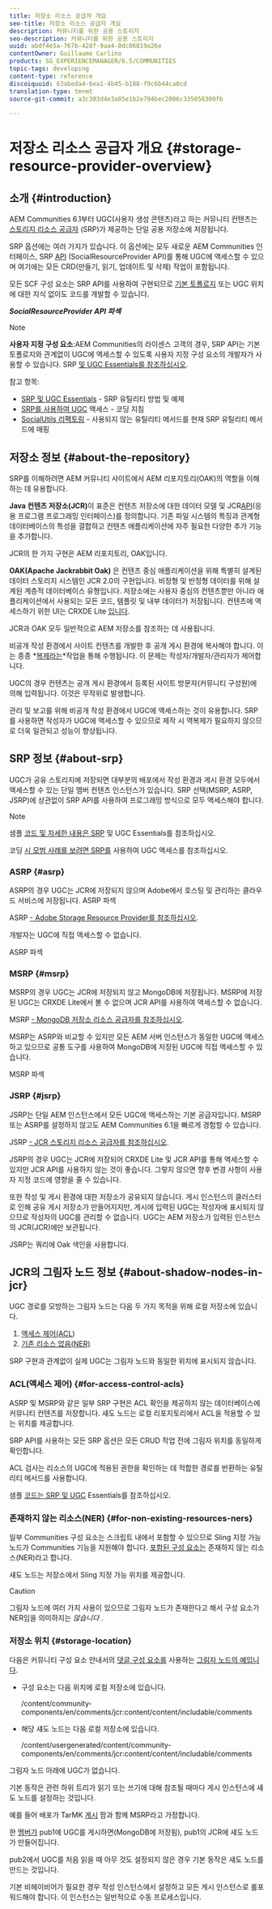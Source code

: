 ```yaml
---
title: 저장소 리소스 공급자 개요
seo-title: 저장소 리소스 공급자 개요
description: 커뮤니티를 위한 공용 스토리지
seo-description: 커뮤니티를 위한 공용 스토리지
uuid: abdf4e5a-767b-428f-9aa4-0dc06819a26e
contentOwner: Guillaume Carlino
products: SG_EXPERIENCEMANAGER/6.5/COMMUNITIES
topic-tags: developing
content-type: reference
discoiquuid: 63abeda4-6ea1-4b45-b188-f9c6b44ca0cd
translation-type: tm+mt
source-git-commit: a3c303d4e3a85e1b2e794bec2006c335056309fb

---
```



# 저장소 리소스 공급자 개요 {#storage-resource-provider-overview}

## 소개 {#introduction}

AEM Communities 6.1부터 UGC(사용자 생성 콘텐츠)라고 하는 커뮤니티 컨텐츠는 [스토리지 리소스 공급자](working-with-srp.md) (SRP)가 제공하는 단일 공용 저장소에 저장됩니다.

SRP 옵션에는 여러 가지가 있습니다. 이 옵션에는 모두 새로운 AEM Communities 인터페이스, SRP [API](srp-and-ugc.md) (SocialResourceProvider API)를 통해 UGC에 액세스할 수 있으며 여기에는 모든 CRD(만들기, 읽기, 업데이트 및 삭제) 작업이 포함됩니다.

모든 SCF 구성 요소는 SRP API를 사용하여 구현되므로 [기본 토폴로지](topologies.md) 또는 UGC 위치에 대한 지식 없이도 코드를 개발할 수 있습니다.

***SocialResourceProvider API 파섹***

>[!NOTE]
>
>**사용자 지정 구성 요소**:AEM Communities의 라이센스 고객의 경우, SRP API는 기본 토폴로지와 관계없이 UGC에 액세스할 수 있도록 사용자 지정 구성 요소의 개발자가 사용할 수 있습니다. SRP [및 UGC Essentials를 참조하십시오](srp-and-ugc.md).

참고 항목:

* [SRP 및 UGC Essentials](srp-and-ugc.md) - SRP 유틸리티 방법 및 예제
* [SRP를 사용하여 UGC](accessing-ugc-with-srp.md) 액세스 - 코딩 지침
* [SocialUtils 리팩토링](socialutils.md) - 사용되지 않는 유틸리티 메서드를 현재 SRP 유틸리티 메서드에 매핑

## 저장소 정보 {#about-the-repository}

SRP를 이해하려면 AEM 커뮤니티 사이트에서 AEM 리포지토리(OAK)의 역할을 이해하는 데 유용합니다.

**Java 컨텐츠 저장소(JCR)**&#x200B;이 표준은 컨텐츠 저장소에 대한 데이터 모델 및 JCR[API](https://jackrabbit.apache.org/jcr/jcr-api.html)(응용 프로그램 프로그래밍 인터페이스)를 정의합니다. 기존 파일 시스템의 특징과 관계형 데이터베이스의 특성을 결합하고 컨텐츠 애플리케이션에 자주 필요한 다양한 추가 기능을 추가합니다.

JCR의 한 가지 구현은 AEM 리포지토리, OAK입니다.

**OAK(Apache Jackrabbit Oak)**[](../../help/sites-deploying/platform.md) 은 컨텐츠 중심 애플리케이션을 위해 특별히 설계된 데이터 스토리지 시스템인 JCR 2.0의 구현입니다. 비정형 및 반정형 데이터를 위해 설계된 계층적 데이터베이스 유형입니다. 저장소에는 사용자 중심의 컨텐츠뿐만 아니라 애플리케이션에서 사용되는 모든 코드, 템플릿 및 내부 데이터가 저장됩니다. 컨텐츠에 액세스하기 위한 UI는 CRXDE Lite [입니다](../../help/sites-developing/developing-with-crxde-lite.md).

JCR과 OAK 모두 일반적으로 AEM 저장소를 참조하는 데 사용됩니다.

비공개 작성 환경에서 사이트 컨텐츠를 개발한 후 공개 게시 환경에 복사해야 합니다. 이는 종종 *[복제라는](deploy-communities.md#replication-agents-on-author)*작업을 통해 수행됩니다. 이 문제는 작성자/개발자/관리자가 제어합니다.

UGC의 경우 컨텐츠는 공개 게시 환경에서 등록된 사이트 방문자(커뮤니티 구성원)에 의해 입력됩니다. 이것은 무작위로 발생합니다.

관리 및 보고를 위해 비공개 작성 환경에서 UGC에 액세스하는 것이 유용합니다. SRP를 사용하면 작성자가 UGC에 액세스할 수 있으므로 제작 시 역복제가 필요하지 않으므로 더욱 일관되고 성능이 향상됩니다.

## SRP 정보 {#about-srp}

UGC가 공유 스토리지에 저장되면 대부분의 배포에서 작성 환경과 게시 환경 모두에서 액세스할 수 있는 단일 멤버 컨텐츠 인스턴스가 있습니다. SRP 선택(MSRP, ASRP, JSRP)에 상관없이 SRP API를 사용하여 프로그래밍 방식으로 모두 액세스해야 합니다.

>[!NOTE]
>
>샘플 [코드 및 자세한 내용은 SRP](srp-and-ugc.md) 및 UGC Essentials를 참조하십시오.
>
>코딩 [시 모범 사례를 보려면 SRP를](accessing-ugc-with-srp.md) 사용하여 UGC 액세스를 참조하십시오.

### ASRP {#asrp}

ASRP의 경우 UGC는 JCR에 저장되지 않으며 Adobe에서 호스팅 및 관리하는 클라우드 서비스에 저장됩니다. ASRP 파섹

ASRP [- Adobe Storage Resource Provider를 참조하십시오](asrp.md).

개발자는 UGC에 직접 액세스할 수 없습니다.

ASRP 파섹

### MSRP {#msrp}

MSRP의 경우 UGC는 JCR에 저장되지 않고 MongoDB에 저장됩니다. MSRP에 저장된 UGC는 CRXDE Lite에서 볼 수 없으며 JCR API를 사용하여 액세스할 수 없습니다.

MSRP [- MongoDB 저장소 리소스 공급자를 참조하십시오](msrp.md).

MSRP는 ASRP와 비교할 수 있지만 모든 AEM 서버 인스턴스가 동일한 UGC에 액세스하고 있으므로 공통 도구를 사용하여 MongoDB에 저장된 UGC에 직접 액세스할 수 있습니다.

MSRP 파섹

### JSRP {#jsrp}

JSRP는 단일 AEM 인스턴스에서 모든 UGC에 액세스하는 기본 공급자입니다. MSRP 또는 ASRP를 설정하지 않고도 AEM Communities 6.1을 빠르게 경험할 수 있습니다.

JSRP [- JCR 스토리지 리소스 공급자를 참조하십시오](jsrp.md).

JSRP의 경우 UGC는 JCR에 저장되어 CRXDE Lite 및 JCR API를 통해 액세스할 수 있지만 JCR API를 사용하지 않는 것이 좋습니다. 그렇지 않으면 향후 변경 사항이 사용자 지정 코드에 영향을 줄 수 있습니다.

또한 작성 및 게시 환경에 대한 저장소가 공유되지 않습니다. 게시 인스턴스의 클러스터로 인해 공유 게시 저장소가 만들어지지만, 게시에 입력된 UGC는 작성자에 표시되지 않으므로 작성자의 UGC를 관리할 수 없습니다. UGC는 AEM 저장소가 입력된 인스턴스의 JCR(JCR)에만 보관됩니다.

JSRP는 쿼리에 Oak 색인을 사용합니다.

## JCR의 그림자 노드 정보 {#about-shadow-nodes-in-jcr}

UGC 경로를 모방하는 그림자 노드는 다음 두 가지 목적을 위해 로컬 저장소에 있습니다.

1. [액세스 제어(ACL](#for-access-control-acls))
1. [기존 리소스 없음(NER)](#for-non-existing-resources-ners)

SRP 구현과 관계없이 실제 UGC는 그림자 노드와 동일한 위치에 표시되지 않습니다.

### ACL(액세스 제어) {#for-access-control-acls}

ASRP 및 MSRP와 같은 일부 SRP 구현은 ACL 확인을 제공하지 않는 데이터베이스에 커뮤니티 컨텐츠를 저장합니다. 섀도 노드는 로컬 리포지토리에서 ACL을 적용할 수 있는 위치를 제공합니다.

SRP API를 사용하는 모든 SRP 옵션은 모든 CRUD 작업 전에 그림자 위치를 동일하게 확인합니다.

ACL 검사는 리소스의 UGC에 적용된 권한을 확인하는 데 적합한 경로를 반환하는 유틸리티 메서드를 사용합니다.

샘플 [코드는 SRP 및 UGC](srp-and-ugc.md) Essentials를 참조하십시오.

### 존재하지 않는 리소스(NER) {#for-non-existing-resources-ners}

일부 Communities 구성 요소는 스크립트 내에서 포함할 수 있으므로 Sling 지정 가능 노드가 Communities 기능을 지원해야 합니다. [포함된 구성 요소는](scf.md#add-or-include-a-communities-component) 존재하지 않는 리소스(NER)라고 합니다.

섀도 노드는 저장소에서 Sling 지정 가능 위치를 제공합니다.

>[!CAUTION]
>
>그림자 노드에 여러 가지 사용이 있으므로 그림자 노드가 존재한다고 해서 구성 요소가 NER임을 의미하지는 *않습니다* .

### 저장소 위치 {#storage-location}

다음은 커뮤니티 구성 요소 안내서의 [댓글 구성 요소를](http://localhost:4502/content/community-components/en/comments.html) 사용하는 [그림자 노드의 예입니다](components-guide.md).

* 구성 요소는 다음 위치에 로컬 저장소에 있습니다.

   /content/community-components/en/comments/jcr:content/content/includable/comments

* 해당 섀도 노드는 다음 로컬 저장소에 있습니다.

   /content/usergenerated/content/community-components/en/comments/jcr:content/content/includable/comments

그림자 노드 아래에 UGC가 없습니다.

기본 동작은 관련 하위 트리가 읽기 또는 쓰기에 대해 참조될 때마다 게시 인스턴스에 섀도 노드를 설정하는 것입니다.

예를 들어 배포가 TarMK [게시](msrp.md) 팜과 함께 MSRP라고 가정합니다.

한 [멤버가](users.md) pub1에 UGC를 게시하면(MongoDB에 저장됨), pub1의 JCR에 섀도 노드가 만들어집니다.

pub2에서 UGC를 처음 읽을 때 아무 것도 설정되지 않은 경우 기본 동작은 섀도 노드를 만드는 것입니다.

기본 비헤이비어가 필요한 경우 작성 인스턴스에서 설정하고 모든 게시 인스턴스로 롤포워드해야 합니다. 이 인스턴스는 일반적으로 수동 프로세스입니다.
